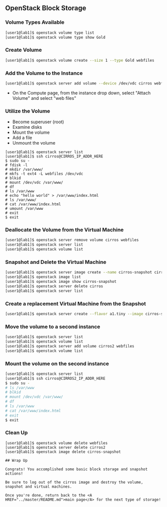 ## OpenStack Block Storage

### Volume Types Available

```bash
[user1@lab1]$ openstack volume type list
[user1@lab1]$ openstack volume type show Gold
```

### Create Volume

```bash
[user1@lab1]$ openstack volume create --size 1 --type Gold webfiles
```

### Add the Volume to the Instance

```bash
[user1@lab1]$ openstack server add volume --device /dev/vdc cirros webfiles
```
* On the Compute page, from the instance drop down, select "Attach Volume" and select "web files"


### Utilize the Volume
* Become superuser (root)
* Examine disks
* Mount the volume
* Add a file
* Unmount the volume

```
[user1@lab1]$ openstack server list
[user1@lab1]$ ssh cirros@CIRROS_IP_ADDR_HERE
$ sudo su -
# fdisk -l
# mkdir /var/www/
# mkfs -t ext4 -L webfiles /dev/vdc
# blkid
# mount /dev/vdc /var/www/
# df
# ls /var/www
# echo "hello world" > /var/www/index.html
# ls /var/www/
# cat /var/www/index.html
# umount /var/www
# exit
$ exit
```

### Deallocate the Volume from the Virtual Machine

```bash
[user1@lab1]$ openstack server remove volume cirros webfiles
[user1@lab1]$ openstack server list
[user1@lab1]$ openstack volume list
```

### Snapshot and Delete the Virtual Machine

```bash
[user1@lab1]$ openstack server image create --name cirros-snapshot cirros
[user1@lab1]$ openstack image list
[user1@lab1]$ openstack image show cirros-snapshot
[user1@lab1]$ openstack server delete cirros
[user1@lab1]$ openstack server list
```


### Create a replacement Virtual Machine from the Snapshot

```bash
[user1@lab1]$ openstack server create --flavor a1.tiny --image cirros-snapshot --nic net-id=internal cirros2
```

### Move the volume to a second instance


```bash
[user1@lab1]$ openstack server list
[user1@lab1]$ openstack volume list
[user1@lab1]$ openstack server add volume cirros2 webfiles
[user1@lab1]$ openstack volume list
```

### Mount the volume on the second instance

```bash
[user1@lab1]$ openstack server list
[user1@lab1]$ ssh cirros@CIRROS2_IP_ADDR_HERE
$ sudo su -
# ls /var/www
# blkid
# mount /dev/vdc /var/www/
# df
# ls /var/www
# cat /var/www/index.html
# exit
$ exit
```

### Clean Up

```
[user1@lab1]$ openstack volume delete webfiles
[user1@lab1]$ openstack server delete cirros2
[user1@lab1]$ openstack image delete cirros-snapshot

## Wrap Up

Congrats! You accomplished some basic block storage and snapshot actions!

Be sure to log out of the cirros image and destroy the volume, snapshot and virtual machines.

Once you're done, return back to the <A HREF="../master/README.md">main page</A> for the next type of storage!
